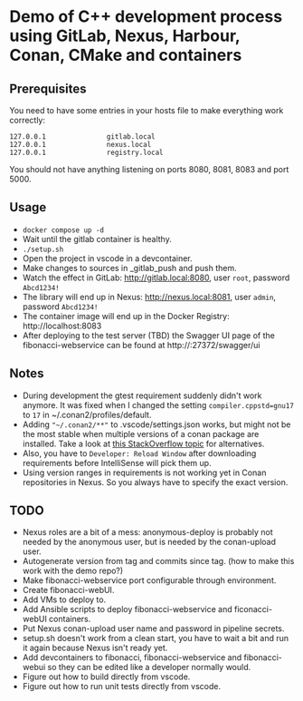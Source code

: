 # Demo of C++ development process using GitLab, Nexus, Harbour, Conan, CMake and containers

## Prerequisites

You need to have some entries in your hosts file to make everything work correctly:

```hosts
127.0.0.1               gitlab.local
127.0.0.1               nexus.local
127.0.0.1               registry.local
```

You should not have anything listening on ports 8080, 8081, 8083 and port 5000.

## Usage

- ```docker compose up -d```
- Wait until the gitlab container is healthy.
- ```./setup.sh```
- Open the project in vscode in a devcontainer.
- Make changes to sources in _gitlab_push and push them.
- Watch the effect in GitLab: http://gitlab.local:8080, user ```root```, password ```Abcd1234!```
- The library will end up in Nexus: http://nexus.local:8081, user ```admin```, password ```Abcd1234!```
- The container image will end up in the Docker Registry: http://localhost:8083
- After deploying to the test server (TBD) the Swagger UI page of the fibonacci-webservice can
be found at http://<IP of test server>:27372/swagger/ui

## Notes

- During development the gtest requirement suddenly didn't work anymore. It was fixed when I changed the setting ```compiler.cppstd=gnu17``` to ```17``` in ~/.conan2/profiles/default.
- Adding ```"~/.conan2/**"``` to .vscode/settings.json works, but might not be the most stable when
multiple versions of a conan package are installed. Take a look at
[this StackOverflow topic](https://stackoverflow.com/questions/58077908/linking-conan-include-to-vs-code/)
for alternatives.
- Also, you have to ```Developer: Reload Window``` after downloading requirements before IntelliSense will pick them up.
- Using version ranges in requirements is not working yet in Conan repositories in Nexus. So you always have to specify the exact version.

## TODO

- Nexus roles are a bit of a mess: anonymous-deploy is probably not needed by the anonymous user, but
is needed by the conan-upload user.
- Autogenerate version from tag and commits since tag. (how to make this work with the demo repo?)
- Make fibonacci-webservice port configurable through environment.
- Create fibonacci-webUI.
- Add VMs to deploy to.
- Add Ansible scripts to deploy fibonacci-webservice and ficonacci-webUI containers.
- Put Nexus conan-upload user name and password in pipeline secrets.
- setup.sh doesn't work from a clean start, you have to wait a bit and run it again because Nexus isn't ready yet.
- Add devcontainers to fibonacci, fibonacci-webservice and fibonacci-webui so they can be edited like a developer normally would.
- Figure out how to build directly from vscode.
- Figure out how to run unit tests directly from vscode.

